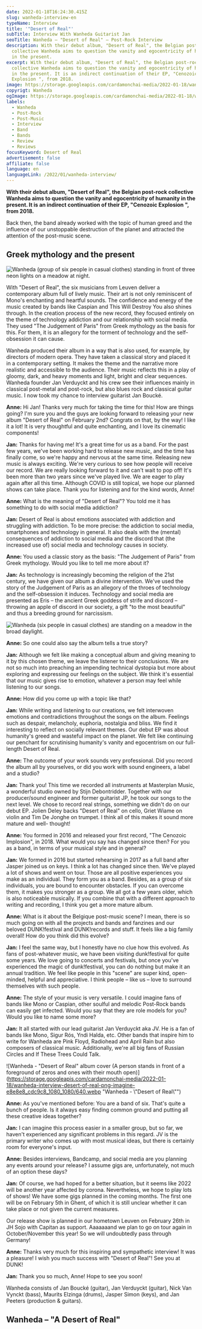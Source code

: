 ```yaml
---
date: 2022-01-18T16:24:30.415Z
slug: wanheda-interview-en
typeName: Interview
title: '"Desert of Real"'
subTitle: Interview With Wanheda Guitarist Jan
seoTitle: Wanheda – "Desert of Real" – Post-Rock Interview
description: With their debut album, "Desert of Real", the Belgian post-rock
  collective Wanheda aims to question the vanity and egocentricity of humanity
  in the present.
excerpt: With their debut album, "Desert of Real", the Belgian post-rock
  collective Wanheda aims to question the vanity and egocentricity of humanity
  in the present. It is an indirect continuation of their EP, "Cenozoic
  Explosion ", from 2018.
image: https://storage.googleapis.com/cardamonchai-media/2022-01-18/wanheda-interview-jpg-imagine-080808_433e31_1024_768/640.webp
copyrigt: Wanheda
ogImage: https://storage.googleapis.com/cardamonchai-media/2022-01-18/wanheda-interview-fb-png-imagine-080808_3b2c18_1200_628/640.webp
labels:
  - Wanheda
  - Post-Rock
  - Post-Music
  - Interview
  - Band
  - Bands
  - Review
  - Reviews
focusKeyword: Desert of Real
advertisement: false
affiliate: false
language: en
languageLink: /2022/01/wanheda-interview/
---
```

**With their debut album, "Desert of Real", the Belgian post-rock collective Wanheda aims to question the vanity and egocentricity of humanity in the present. It is an indirect continuation of their EP, "Cenozoic Explosion ", from 2018.**

Back then, the band already worked with the topic of human greed and the influence of our unstoppable destruction of the planet and attracted the attention of the post-music scene.

## Greek mythology and the present

![Wanheda (group of six people in casual clothes) standing in front of three neon lights on a meadow at night.](https://storage.googleapis.com/cardamonchai-media/2022-01-18/wanheda-interview-dark-jpg-imagine-080808_16191a_1024_768/640.webp "Wanheda")

With "Desert of Real", the six musicians from Leuven deliver a contemporary album full of lively music. Their art is not only reminiscent of Mono's enchanting and heartful sounds. The confidence and energy of the music created by bands like Caspian and This Will Destroy You also shines through. In the creation process of the new record, they focused entirely on the theme of technology addiction and our relationship with social media. They used "The Judgement of Paris" from Greek mythology as the basis for this. For them, it is an allegory for the torment of technology and the self-obsession it can cause.

Wanheda produced their album in a way that is also used, for example, by directors of modern opera. They have taken a classical story and placed it in a contemporary setting. It makes the theme and the narrative more realistic and accessible to the audience. Their music reflects this in a play of gloomy, dark, and heavy moments and light, bright and clear sequences. Wanheda founder Jan Verduyckt and his crew see their influences mainly in classical post-metal and post-rock, but also blues rock and classical guitar music. I now took my chance to interview guitarist Jan Boucké.

**Anne:** Hi Jan! Thanks very much for taking the time for this! How are things going? I'm sure you and the guys are looking forward to releasing your new album "Desert of Real" on February 2nd? Congrats on that, by the way! I like it a lot! It is very thoughtful and quite enchanting, and I love its cinematic components!

**Jan:** Thanks for having me! It's a great time for us as a band. For the past few years, we've been working hard to release new music, and the time has finally come, so we're happy and nervous at the same time. Releasing new music is always exciting. We're very curious to see how people will receive our record. We are really looking forward to it and can't wait to pop off! It's been more than two years since we've played live. We are eager to play again after all this time. Although COVID is still topical, we hope our planned shows can take place. Thank you for listening and for the kind words, Anne!

**Anne:** What is the meaning of "Desert of Real"? You told me it has something to do with social media addiction?

**Jan:** Desert of Real is about emotions associated with addiction and struggling with addiction. To be more precise: the addiction to social media, smartphones and technology in general. It also deals with the (mental) consequences of addiction to social media and the discord that (the increased use of) social media and technology causes in society. 

**Anne:** You used a classic story as the basis: "The Judgement of Paris" from Greek mythology. Would you like to tell me more about it?

**Jan:** As technology is increasingly becoming the religion of the 21st century, we have given our album a divine intervention. We've used the story of the Judgement of Paris as an allegory of the throes of technology and the self-obsession it induces. Technology and social media are presented as Eris – the ancient Greek goddess of strife and discord –throwing an apple of discord in our society, a gift "to the most beautiful" and thus a breeding ground for narcissism.

![Wanheda (six people in casual clothes) are standing on a meadow in the broad daylight.](https://storage.googleapis.com/cardamonchai-media/2022-01-18/wanheda-interview-light-jpg-imagine-f8f8f8_b4ae9e_1024_768/640.webp "Wanheda")

**Anne:** So one could also say the album tells a true story?

**Jan:** Although we felt like making a conceptual album and giving meaning to it by this chosen theme, we leave the listener to their conclusions. We are not so much into preaching an impending technical dystopia but more about exploring and expressing our feelings on the subject. We think it's essential that our music gives rise to emotion, whatever a person may feel while listening to our songs.

**Anne:** How did you come up with a topic like that?

**Jan:** While writing and listening to our creations, we felt interwoven emotions and contradictions throughout the songs on the album. Feelings such as despair, melancholy, euphoria, nostalgia and bliss. We find it interesting to reflect on socially relevant themes. Our debut EP was about humanity's greed and wasteful impact on the planet. We felt like continuing our penchant for scrutinising humanity's vanity and egocentrism on our full-length Desert of Real.

**Anne:** The outcome of your work sounds very professional. Did you record the album all by yourselves, or did you work with sound engineers, a label and a studio?

**Jan:** Thank you! This time we recorded all instruments at Masterplan Music, a wonderful studio owned by Stijn Debontridder. Together with our producer/sound engineer and former guitarist JP, he took our songs to the next level. We chose to record real strings, something we didn't do on our debut EP. Jolien Deley backs "Desert of Real" on cello, Griet Wiame on violin and Tim De Jonghe on trumpet. I think all of this makes it sound more mature and well-
thought!

**Anne:** You formed in 2016 and released your first record, "The Cenozoic Implosion", in 2018. What would you say has changed since then? For you as a band, in terms of your musical style and in general?

**Jan:** We formed in 2016 but started rehearsing in 2017 as a full band after Jasper joined us on keys. I think a lot has changed since then. We've played a lot of shows and went on tour. Those are all positive experiences you make as an individual. They form you as a band. Besides, as a group of six individuals, you are bound to encounter obstacles. If you can overcome them, it makes you stronger as a group. We all got a few years older, which is also noticeable musically. If you combine that with a different approach to writing and recording, I think you get a more mature album.

**Anne:** What is it about the Belgique post-music scene? I mean, there is so much going on with all the projects and bands and fanzines and our beloved DUNK!festival and DUNK!records and stuff. It feels like a big family overall! How do you think did this evolve?

**Jan:** I feel the same way, but I honestly have no clue how this evolved. As fans of post-whatever music, we have been visiting dunk!festival for quite some years. We love going to concerts and festivals, but once you've experienced the magic of dunk!festival, you can do nothing but make it an annual tradition. We feel like people in this "scene" are super kind, open-minded, helpful and appreciative. I think people – like us – love to surround themselves with such people.

**Anne:** The style of your music is very versatile. I could imagine fans of bands like Mono or Caspian, other soulful and melodic Post-Rock bands can easily get infected. Would you say that they are role models for you? Would you like to name some more?

**Jan:** It all started with our lead guitarist Jan Verduyckt aka JV. He is a fan of bands like Mono, Sigur Rós, Yndi Halda, etc. Other bands that inspire him to write for Wanheda are Pink Floyd, Radiohead and April Rain but also composers of classical music. Additionally, we're all big fans of Russian Circles and If These Trees Could Talk.

![Wanheda - "Desert of Real" album cover (A person stands in front of a foreground of zeros and ones with their mouth open)](https://storage.googleapis.com/cardamonchai-media/2022-01-18/wanheda-interview-desert-of-real-png-imagine-e8e8e8_cdc9c8_1080_1080/640.webp "Wanheda - \\"Desert of Real\\"")

**Anne:** As you've mentioned before: You are a band of six. That's quite a bunch of people. Is it always easy finding common ground and putting all these creative ideas together?

**Jan:** I can imagine this process easier in a smaller group, but so far, we haven't experienced any significant problems in this regard. JV is the primary writer who comes up with most musical ideas, but there is certainly room for everyone's input.

**Anne:** Besides interviews, Bandcamp, and social media are you planning any events around your release? I assume gigs are, unfortunately, not much of an option these days?

**Jan:** Of course, we had hoped for a better situation, but it seems like 2022 will be another year affected by corona. Nevertheless, we hope to play lots of shows! We have some gigs planned in the coming months. The first one will be on February 5th in Ghent, of which it is still unclear whether it can take place or not given the current measures.

Our release show is planned in our hometown Leuven on February 26th in JH Sojo with Capitan as support. Aaaaaaand we plan to go on tour again in October/November this year! So we will undoubtedly pass through Germany!

**Anne:** Thanks very much for this inspiring and sympathetic interview! It was a pleasure! I wish you much success with "Desert of Real"! See you at DUNK!

**Jan:** Thank you so much, Anne! Hope to see you soon!

Wanheda consists of Jan Boucké (guitar), Jan Verduyckt (guitar), Nick Van Vynckt (bass), Maurits Elzinga (drums), Jasper Simon (keys), and Jan Peeters (production & guitars).

## Wanheda – "A Desert of Real"

<YouTube id="ZAAJVQ4YBf8" />

